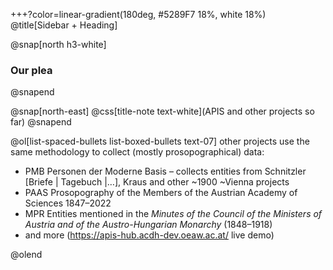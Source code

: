 +++?color=linear-gradient(180deg, #5289F7 18%, white 18%)
@title[Sidebar + Heading]


@snap[north h3-white]
### Our plea
@snapend

@snap[north-east]
@css[title-note text-white](APIS and other projects so far)
@snapend

@ol[list-spaced-bullets list-boxed-bullets text-07]
other projects use the same methodology to collect (mostly prosopographical) data:

- PMB Personen der Moderne Basis – collects entities from Schnitzler [Briefe | Tagebuch |…], Kraus and other ~1900 ~Vienna projects
- PAAS Prosopography of the Members of the Austrian Academy of Sciences 1847–2022
- MPR Entities mentioned in the *Minutes of the Council of the Ministers of Austria and of the Austro-Hungarian Monarchy* (1848–1918)
- and more (<https://apis-hub.acdh-dev.oeaw.ac.at/> live demo)

@olend
